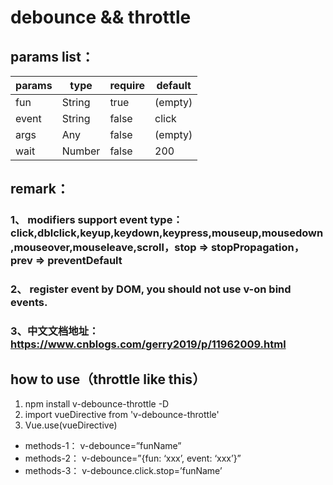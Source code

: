 # debounce && throttle
## params list：
| params | type | require | default | 
| ------ | ------ | ------ | ------ |
| fun | String | true | (empty) |
| event | String | false | click |
| args | Any | false | (empty) |
| wait | Number | false | 200 |
## remark：
### 1、	modifiers support event type：click,dblclick,keyup,keydown,keypress,mouseup,mousedown,mouseover,mouseleave,scroll，stop => stopPropagation，prev => preventDefault
### 2、	register event by DOM, you should not use v-on bind events.
### 3、中文文档地址：https://www.cnblogs.com/gerry2019/p/11962009.html
## how to use（throttle like this）
1. npm install v-debounce-throttle -D
2. import vueDirective from 'v-debounce-throttle'
3. Vue.use(vueDirective)
- methods-1：
	v-debounce=”funName”
- methods-2：
	v-debounce=”{fun: ‘xxx’, event: ‘xxx’}”
- methods-3：
	v-debounce.click.stop=’funName’


